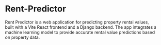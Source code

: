 # Rent-Predictor
Rent Predictor is a web application for predicting property rental values, built with a Vite React frontend and a Django backend. The app integrates a machine learning model to provide accurate rental value predictions based on property data.
